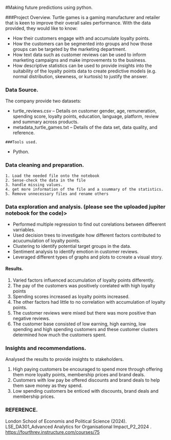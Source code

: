 #Making future predictions using python.

###Project Overview.
Turtle games is a gaming manufacturer and retailer that is keen to improve their overall sales performance. With the data provided, they would like to know:
- How their customers engage with and accumulate loyalty points.
- How the customers can be segmented into groups and how those groups can be targeted by the marketing department.
- How text data such as customer reviews can  be used to  inform marketing campaigns and make improvements to the business.
- How descriptive statistics can be used to provide insights into the suitability of the loyalty points data to create predictive models (e.g. normal distribution, skewness, or kurtosis) to justify the answer.

### Data Source.
  The company provide two datasets:
  - turtle_reviews.csv – Details on customer gender, age, remuneration, spending score, loyalty points, education, language, platform, review and summary across products.
  -  metadata_turtle_games.txt – Details of the data set, data quality, and reference.

    ###Tools used.
  - Python.

 ### Data cleaning and preparation.

    1. Load the needed file onto the notebook
    2. Sense-check the data in the file
    3. handle missing values.
    4. get more information of the file and a ssummary of the statistics.
    5. Remove unnecessary files and rename others
    
### Data exploration and analysis. (please see the uploaded jupiter notebook for the code)>
- Performed multiple regression to find out corelations between diffeerent varriables.
- Used decision trees to investigate how different factors contributed to acucumulation of loyalty points.
- Clustering to identify potential target groups in the data.
- Sentiment analysis to identify emotion in customer reviews.
- Leveraged different types of graphs and plots to ccreate a visual story.

#### Results.
1. Varied factors influenced accumulation of loyalty points differently.
2. The pay of the customers was positively corelated with high loyalty points
3. Spending scores increased as loyalty points increased.
4. The other factors had little to no correlation with accumulation of loyalty points.
5. The customer reviews were mixed but there was more positive than negative reviews.
6. The customer base consisted of low earning, high earning, low spending and high spending customers and these customer clusters determined how much the customers spent.
### Insights and recommendations.
   Analysed the results to provide insights to stakeholders.
   1. High paying customers be encouraged to spend more through offering them more 
loyalty points, membership prices and brand deals.
2. Customers with low pay be offered discounts and brand deals to help them save 
money as they spend.
3. Low spending customers be enticed with discounts, brand deals and membership 
prices.

### REFERENCE.
London School of Economis and Political Science (2024). LSE_DA301_Advanced Analytics for 
Organisational Impact_P2_2024
. https://fourthrev.instructure.com/courses/75
    
